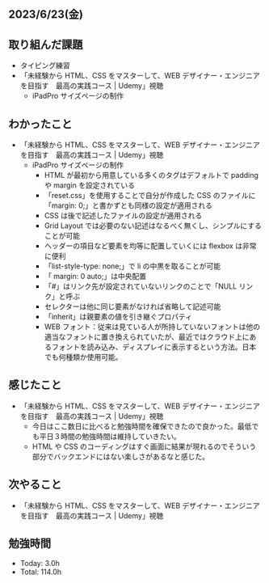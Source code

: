 ## 2023/6/23(金)

## 取り組んだ課題

- タイピング練習
- 「未経験から HTML、CSS をマスターして、WEB デザイナー・エンジニアを目指す　最高の実践コース | Udemy」視聴
  - iPadPro サイズページの制作

## わかったこと

- 「未経験から HTML、CSS をマスターして、WEB デザイナー・エンジニアを目指す　最高の実践コース | Udemy」視聴
  - iPadPro サイズページの制作
    - HTML が最初から用意している多くのタグはデフォルトで padding や margin を設定されている
    - 「reset.css」を使用することで自分が作成した CSS のファイルに「margin: 0;」と書かずとも同様の設定が適用される
    - CSS は後で記述したファイルの設定が適用される
    - Grid Layout では必要のない記述はなるべく無くし、シンプルにすることが可能
    - ヘッダーの項目など要素を均等に配置していくには flexbox は非常に便利
    - 「list-style-type: none;」で li の中黒を取ることが可能
    - 「 margin: 0 auto;」は中央配置
    - 「#」はリンク先が設定されていないリンクのことで「NULL リンク」と呼ぶ
    - セレクターは他に同じ要素がなければ省略して記述可能
    - 「inherit」は親要素の値を引き継ぐプロパティ
    - WEB フォント：従来は見ている人が所持していないフォントは他の適当なフォントに置き換えられていたが、最近ではクラウド上にあるフォントを読み込み、ディスプレイに表示するという方法。日本でも何種類か使用可能。

## 感じたこと

- 「未経験から HTML、CSS をマスターして、WEB デザイナー・エンジニアを目指す　最高の実践コース | Udemy」視聴
  - 今日はここ数日に比べると勉強時間を確保できたので良かった。最低でも平日３時間の勉強時間は維持していきたい。
  - HTML や CSS のコーディングはすぐ画面に結果が現れるのでそういう部分でバックエンドにはない楽しさがあるなと感じた。

## 次やること

- 「未経験から HTML、CSS をマスターして、WEB デザイナー・エンジニアを目指す　最高の実践コース | Udemy」視聴

## 勉強時間

- Today: 3.0h
- Total: 114.0h
